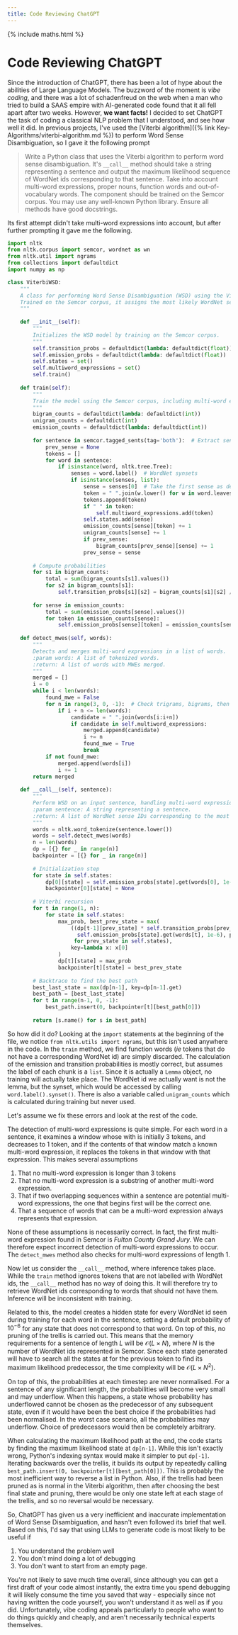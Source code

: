 ```yaml
---
title: Code Reviewing ChatGPT
---
```


{% include maths.html %}

# Code Reviewing ChatGPT 
Since the introduction of ChatGPT, there has been a lot of hype about the abilities of Large Language Models. The buzzword of the moment is *vibe coding*, and there was a lot of schadenfreud on the web when a man who tried to build a SAAS empire with AI-generated code found that it all fell apart after two weeks. However, **we want facts!** I decided to set ChatGPT the task of coding a classical NLP problem that I understood, and see how well it did. In previous projects, I've used the [Viterbi algorithm]({% link Key-Algorithms/viterbi-algorithm.md %}) to perform Word Sense Disambiguation, so I gave it the following prompt

> Write a Python class that uses the Viterbi algorithm to perform word sense disambiguation. It's `__call__` method should take a string representing a sentence and output the 
> maximum likelihood sequence of WordNet ids corresponding to that sentence. Take into account multi-word expressions, proper nouns, function words and out-of-vocabulary words. The 
> component should be trained on the Semcor corpus. You may use any well-known Python library. Ensure all methods have good docstrings.

Its first attempt didn't take multi-word expressions into account, but after further prompting it gave me the following.

```python
import nltk
from nltk.corpus import semcor, wordnet as wn
from nltk.util import ngrams
from collections import defaultdict
import numpy as np

class ViterbiWSD:
    """
    A class for performing Word Sense Disambiguation (WSD) using the Viterbi algorithm.
    Trained on the Semcor corpus, it assigns the most likely WordNet senses to words in a sentence.
    """
    
    def __init__(self):
        """
        Initializes the WSD model by training on the Semcor corpus.
        """
        self.transition_probs = defaultdict(lambda: defaultdict(float))
        self.emission_probs = defaultdict(lambda: defaultdict(float))
        self.states = set()
        self.multiword_expressions = set()
        self.train()
    
    def train(self):
        """
        Train the model using the Semcor corpus, including multi-word expressions.
        """
        bigram_counts = defaultdict(lambda: defaultdict(int))
        unigram_counts = defaultdict(int)
        emission_counts = defaultdict(lambda: defaultdict(int))
        
        for sentence in semcor.tagged_sents(tag='both'):  # Extract senses and words
            prev_sense = None
            tokens = []
            for word in sentence:
                if isinstance(word, nltk.tree.Tree):
                    senses = word.label()  # WordNet synsets
                    if isinstance(senses, list):
                        sense = senses[0]  # Take the first sense as default
                        token = " ".join(w.lower() for w in word.leaves())
                        tokens.append(token)
                        if " " in token:
                            self.multiword_expressions.add(token)
                        self.states.add(sense)
                        emission_counts[sense][token] += 1
                        unigram_counts[sense] += 1
                        if prev_sense:
                            bigram_counts[prev_sense][sense] += 1
                        prev_sense = sense
        
        # Compute probabilities
        for s1 in bigram_counts:
            total = sum(bigram_counts[s1].values())
            for s2 in bigram_counts[s1]:
                self.transition_probs[s1][s2] = bigram_counts[s1][s2] / total
        
        for sense in emission_counts:
            total = sum(emission_counts[sense].values())
            for token in emission_counts[sense]:
                self.emission_probs[sense][token] = emission_counts[sense][token] / total
    
    def detect_mwes(self, words):
        """
        Detects and merges multi-word expressions in a list of words.
        :param words: A list of tokenized words.
        :return: A list of words with MWEs merged.
        """
        merged = []
        i = 0
        while i < len(words):
            found_mwe = False
            for n in range(3, 0, -1):  # Check trigrams, bigrams, then unigrams
                if i + n <= len(words):
                    candidate = " ".join(words[i:i+n])
                    if candidate in self.multiword_expressions:
                        merged.append(candidate)
                        i += n
                        found_mwe = True
                        break
            if not found_mwe:
                merged.append(words[i])
                i += 1
        return merged
    
    def __call__(self, sentence):
        """
        Perform WSD on an input sentence, handling multi-word expressions.
        :param sentence: A string representing a sentence.
        :return: A list of WordNet sense IDs corresponding to the most likely sequence.
        """
        words = nltk.word_tokenize(sentence.lower())
        words = self.detect_mwes(words)
        n = len(words)
        dp = [{} for _ in range(n)]
        backpointer = [{} for _ in range(n)]
        
        # Initialization step
        for state in self.states:
            dp[0][state] = self.emission_probs[state].get(words[0], 1e-6)
            backpointer[0][state] = None
        
        # Viterbi recursion
        for t in range(1, n):
            for state in self.states:
                max_prob, best_prev_state = max(
                    ((dp[t-1][prev_state] * self.transition_probs[prev_state].get(state, 1e-6) *
                      self.emission_probs[state].get(words[t], 1e-6), prev_state)
                     for prev_state in self.states),
                    key=lambda x: x[0]
                )
                dp[t][state] = max_prob
                backpointer[t][state] = best_prev_state
        
        # Backtrace to find the best path
        best_last_state = max(dp[n-1], key=dp[n-1].get)
        best_path = [best_last_state]
        for t in range(n-1, 0, -1):
            best_path.insert(0, backpointer[t][best_path[0]])
        
        return [s.name() for s in best_path]
```

So how did it do? Looking at the `import` statements at the beginning of the file, we notice `from nltk.utils import ngrams`, but this isn't used anywhere in the code. In the `train` method, we find function words (*ie* tokens that do not have a corresponding WordNet id) are simply discarded. The calculation of the emission and transition probabilities is mostly correct, but assumes the label of each chunk is a `list`. Since it is actually a `Lemma` object, no training will actually take place. The WordNet id we actually want is not the lemma, but the synset, which would be accessed by calling `word.label().synset()`. There is also a variable called `unigram_counts` which is calculated during training but never used. 

Let's assume we fix these errors and look at the rest of the code.

The detection of multi-word expressions is quite simple. For each word in a sentence, it examines a window whose with is initially 3 tokens, and decreases to 1 token, and if the contents of that window match a known multi-word expression, it replaces the tokens in that window with that expression. This makes several assumptions
1. That no multi-word expression is longer than 3 tokens
2. That no multi-word expression is a substring of another multi-word expression.
3. That if two overlapping sequences within a sentence are potential multi-word expressions, the one that begins first will be the correct one.
4. That a sequence of words that can be a multi-word expression always represents that expression.

None of these assumptions is necessarily correct. In fact, the first multi-word expression found in Semcor is *Fulton County Grand Jury*. We can therefore expect incorrect detection of multi-word expressions to occur. The `detect_mwes` method also checks for multi-word expressions of length 1.

Now let us consider the `__call__` method, where inference takes place. While the `train` method ignores tokens that are not labelled with WordNet ids, the `__call__` method has no way of doing this. It will therefore try to retrieve WordNet ids corresponding to words that should not have them. Inference will be inconsistent with training.

Related to this, the model creates a hidden state for every WordNet id seen during training for each word in the sentence, setting a default probability of $10^{-6}$ for any state that does not correspond to that word. On top of this, no pruning of the trellis is carried out. This means that the memory requirements for a sentence of length $L$ will be $\mathcal{O} (L \times N)$, where $N$ is the number of WordNet ids represented in Semcor. Since each state generated will have to search all the states at for the previous token to find its maximum likelihood predecessor, the time complexity will be $\mathcal{O} (L \times N^{2})$.

On top of this, the probabilities at each timestep are never normalised. For a sentence of any significant length, the probabilities will become very small and may underflow. When this happens, a state whose probability has underflowed cannot be chosen as the predecessor of any subsequent state, even if it would have been the best choice if the probabilities had been normalised. In the worst case scenario, all the probabilities may underflow. Choice of predecessors would then be completely arbitrary.

When calculating the maximum likelihood path at the end, the code starts by finding the maximum likelihood state at `dp[n-1]`. While this isn't exactly wrong, Python's indexing syntax would make it simpler to put `dp[-1]`. Iterating backwards over the trellis, it builds its output by repeatedly calling `best_path.insert(0, backpointer[t][best_path[0]])`. This is probably the most inefficient way to reverse a list in Python. Also, if the trellis had been pruned as is normal in the Viterbi algorithm, then after choosing the best final state and pruning, there would be only one state left at each stage of the trellis, and so no reversal would be necessary.

So, ChatGPT has given us a very inefficient and inaccurate implementation of Word Sense Disambiguation, and hasn't even followed its brief that well. Based on this, I'd say that using LLMs to generate code is most likely to be useful if
1. You understand the problem well
2. You don't mind doing a lot of debugging
3. You don't want to start from an empty page.

You're not likely to save much time overall, since although you can get a first draft of your code almost instantly, the extra time you spend debugging it will likely consume the time you saved that way - especially since not having written the code yourself, you won't understand it as well as if you did. Unfortunately, vibe coding appeals particularly to people who want to do things quickly and cheaply, and aren't necessarily technical experts themselves.
